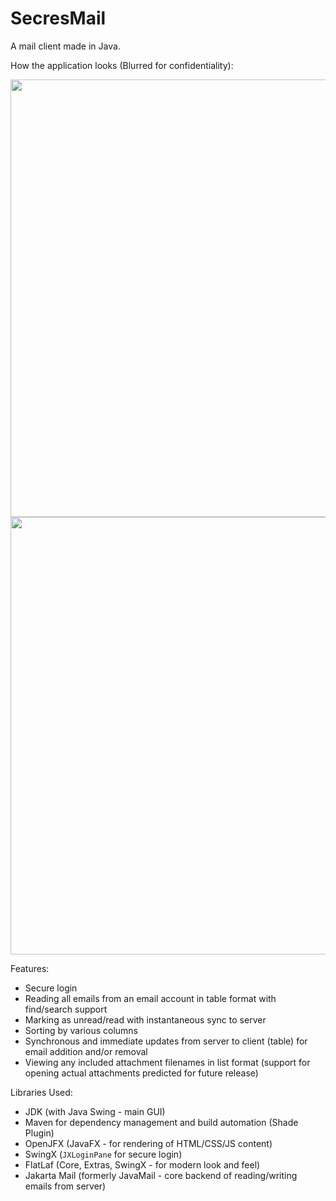 # SecresMail
A mail client made in Java.

How the application looks (Blurred for confidentiality):
<p align="left">
    <img src="https://user-images.githubusercontent.com/64337291/114111087-ef727b00-988d-11eb-8376-7d9b1706a6c3.png" width=700 />
    <img src="https://user-images.githubusercontent.com/64337291/114112975-6f9adf80-9892-11eb-81a5-ae32ccf9e1e9.png" width=700 />
</p>

Features:
* Secure login
* Reading all emails from an email account in table format with find/search support
* Marking as unread/read with instantaneous sync to server
* Sorting by various columns
* Synchronous and immediate updates from server to client (table) for email addition and/or removal
* Viewing any included attachment filenames in list format (support for opening actual attachments predicted for future release)

Libraries Used:
* JDK (with Java Swing - main GUI)
* Maven for dependency management and build automation (Shade Plugin)
* OpenJFX (JavaFX - for rendering of HTML/CSS/JS content)
* SwingX (`JXLoginPane` for secure login)
* FlatLaf (Core, Extras, SwingX - for modern look and feel)
* Jakarta Mail (formerly JavaMail - core backend of reading/writing emails from server)
